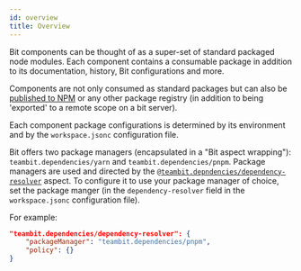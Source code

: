 ```yaml
---
id: overview
title: Overview
---
```


Bit components can be thought of as a super-set of standard packaged node modules. Each component contains a consumable package in addition to its documentation, history, Bit configurations and more.

Components are not only consumed as standard packages but can also be [published to NPM](/packages/publish-to-npm) or any other package registry (in addition to being 'exported' to a remote scope on a bit server).

Each component package configurations is determined by its environment and by the `workspace.jsonc` configuration file.

Bit offers two package managers (encapsulated in a "Bit aspect wrapping"): `teambit.dependencies/yarn` and `teambit.dependencies/pnpm`. Package managers are used and directed by the [`@teambit.depndencies/dependency-resolver`](/dependencies/overview) aspect. To configure it to use your package manager of choice, set the package manger (in the `dependency-resolver` field in the `workspace.jsonc` configuration file).

For example:

```json
"teambit.dependencies/dependency-resolver": {
    "packageManager": "teambit.dependencies/pnpm",
    "policy": {}
}
```
